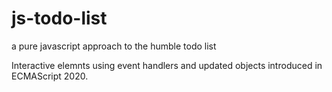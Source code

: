 # js-todo-list
a pure javascript approach to the humble todo list

Interactive elemnts using event handlers and updated objects introduced in ECMAScript 2020.
